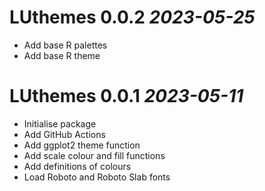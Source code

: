 # LUthemes 0.0.2 _2023-05-25_

- Add base R palettes
- Add base R theme

# LUthemes 0.0.1 _2023-05-11_

- Initialise package
- Add GitHub Actions
- Add ggplot2 theme function
- Add scale colour and fill functions
- Add definitions of colours
- Load Roboto and Roboto Slab fonts
